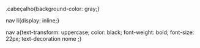 .cabeçalho{background-color: gray;}

nav li{display: inline;}

nav a{text-transform: uppercase;
color: black;
font-weight: bold;
font-size: 22px;
text-decoration nome ;}

